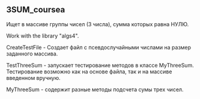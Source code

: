 ## 3SUM_coursea

Ищет в массиве группы чисел (3 числа), сумма которых равна НУЛЮ.

Work with the library "algs4".

CreateTestFile - Создает файл с псевдослучайными числами на размер
заданного массива.

TestThreeSum - запускает тестирование методов в классе MyThreeSum.
Тестирование возможно как на основе файла, так и на массиве введенном вручную.

MyThreeSum - содержит разные методы подсчета сумы трех чисел.
